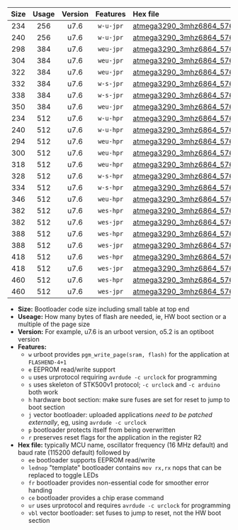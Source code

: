 |Size|Usage|Version|Features|Hex file|
|:-:|:-:|:-:|:-:|:--|
|234|256|u7.6|`w-u-jpr`|[atmega3290_3mhz6864_57600bps_ur_vbl.hex](https://raw.githubusercontent.com/stefanrueger/urboot/main/atmega3290_3mhz6864_57600bps_ur_vbl.hex)|
|240|256|u7.6|`w-u-jpr`|[atmega3290_3mhz6864_57600bps_lednop_ur_vbl.hex](https://raw.githubusercontent.com/stefanrueger/urboot/main/atmega3290_3mhz6864_57600bps_lednop_ur_vbl.hex)|
|298|384|u7.6|`weu-jpr`|[atmega3290_3mhz6864_57600bps_ee_ur_vbl.hex](https://raw.githubusercontent.com/stefanrueger/urboot/main/atmega3290_3mhz6864_57600bps_ee_ur_vbl.hex)|
|304|384|u7.6|`weu-jpr`|[atmega3290_3mhz6864_57600bps_ee_lednop_ur_vbl.hex](https://raw.githubusercontent.com/stefanrueger/urboot/main/atmega3290_3mhz6864_57600bps_ee_lednop_ur_vbl.hex)|
|322|384|u7.6|`weu-jpr`|[atmega3290_3mhz6864_57600bps_ee_lednop_fr_ur_vbl.hex](https://raw.githubusercontent.com/stefanrueger/urboot/main/atmega3290_3mhz6864_57600bps_ee_lednop_fr_ur_vbl.hex)|
|332|384|u7.6|`w-s-jpr`|[atmega3290_3mhz6864_57600bps_vbl.hex](https://raw.githubusercontent.com/stefanrueger/urboot/main/atmega3290_3mhz6864_57600bps_vbl.hex)|
|338|384|u7.6|`w-s-jpr`|[atmega3290_3mhz6864_57600bps_lednop_vbl.hex](https://raw.githubusercontent.com/stefanrueger/urboot/main/atmega3290_3mhz6864_57600bps_lednop_vbl.hex)|
|350|384|u7.6|`weu-jpr`|[atmega3290_3mhz6864_57600bps_ee_lednop_fr_ce_ur_vbl.hex](https://raw.githubusercontent.com/stefanrueger/urboot/main/atmega3290_3mhz6864_57600bps_ee_lednop_fr_ce_ur_vbl.hex)|
|234|512|u7.6|`w-u-hpr`|[atmega3290_3mhz6864_57600bps_ur.hex](https://raw.githubusercontent.com/stefanrueger/urboot/main/atmega3290_3mhz6864_57600bps_ur.hex)|
|240|512|u7.6|`w-u-hpr`|[atmega3290_3mhz6864_57600bps_lednop_ur.hex](https://raw.githubusercontent.com/stefanrueger/urboot/main/atmega3290_3mhz6864_57600bps_lednop_ur.hex)|
|294|512|u7.6|`weu-hpr`|[atmega3290_3mhz6864_57600bps_ee_ur.hex](https://raw.githubusercontent.com/stefanrueger/urboot/main/atmega3290_3mhz6864_57600bps_ee_ur.hex)|
|300|512|u7.6|`weu-hpr`|[atmega3290_3mhz6864_57600bps_ee_lednop_ur.hex](https://raw.githubusercontent.com/stefanrueger/urboot/main/atmega3290_3mhz6864_57600bps_ee_lednop_ur.hex)|
|318|512|u7.6|`weu-hpr`|[atmega3290_3mhz6864_57600bps_ee_lednop_fr_ur.hex](https://raw.githubusercontent.com/stefanrueger/urboot/main/atmega3290_3mhz6864_57600bps_ee_lednop_fr_ur.hex)|
|328|512|u7.6|`w-s-hpr`|[atmega3290_3mhz6864_57600bps.hex](https://raw.githubusercontent.com/stefanrueger/urboot/main/atmega3290_3mhz6864_57600bps.hex)|
|334|512|u7.6|`w-s-hpr`|[atmega3290_3mhz6864_57600bps_lednop.hex](https://raw.githubusercontent.com/stefanrueger/urboot/main/atmega3290_3mhz6864_57600bps_lednop.hex)|
|346|512|u7.6|`weu-hpr`|[atmega3290_3mhz6864_57600bps_ee_lednop_fr_ce_ur.hex](https://raw.githubusercontent.com/stefanrueger/urboot/main/atmega3290_3mhz6864_57600bps_ee_lednop_fr_ce_ur.hex)|
|382|512|u7.6|`wes-hpr`|[atmega3290_3mhz6864_57600bps_ee.hex](https://raw.githubusercontent.com/stefanrueger/urboot/main/atmega3290_3mhz6864_57600bps_ee.hex)|
|382|512|u7.6|`wes-jpr`|[atmega3290_3mhz6864_57600bps_ee_vbl.hex](https://raw.githubusercontent.com/stefanrueger/urboot/main/atmega3290_3mhz6864_57600bps_ee_vbl.hex)|
|388|512|u7.6|`wes-hpr`|[atmega3290_3mhz6864_57600bps_ee_lednop.hex](https://raw.githubusercontent.com/stefanrueger/urboot/main/atmega3290_3mhz6864_57600bps_ee_lednop.hex)|
|388|512|u7.6|`wes-jpr`|[atmega3290_3mhz6864_57600bps_ee_lednop_vbl.hex](https://raw.githubusercontent.com/stefanrueger/urboot/main/atmega3290_3mhz6864_57600bps_ee_lednop_vbl.hex)|
|418|512|u7.6|`wes-hpr`|[atmega3290_3mhz6864_57600bps_ee_lednop_fr.hex](https://raw.githubusercontent.com/stefanrueger/urboot/main/atmega3290_3mhz6864_57600bps_ee_lednop_fr.hex)|
|418|512|u7.6|`wes-jpr`|[atmega3290_3mhz6864_57600bps_ee_lednop_fr_vbl.hex](https://raw.githubusercontent.com/stefanrueger/urboot/main/atmega3290_3mhz6864_57600bps_ee_lednop_fr_vbl.hex)|
|460|512|u7.6|`wes-hpr`|[atmega3290_3mhz6864_57600bps_ee_lednop_fr_ce.hex](https://raw.githubusercontent.com/stefanrueger/urboot/main/atmega3290_3mhz6864_57600bps_ee_lednop_fr_ce.hex)|
|460|512|u7.6|`wes-jpr`|[atmega3290_3mhz6864_57600bps_ee_lednop_fr_ce_vbl.hex](https://raw.githubusercontent.com/stefanrueger/urboot/main/atmega3290_3mhz6864_57600bps_ee_lednop_fr_ce_vbl.hex)|

- **Size:** Bootloader code size including small table at top end
- **Useage:** How many bytes of flash are needed, ie, HW boot section or a multiple of the page size
- **Version:** For example, u7.6 is an urboot version, o5.2 is an optiboot version
- **Features:**
  + `w` urboot provides `pgm_write_page(sram, flash)` for the application at `FLASHEND-4+1`
  + `e` EEPROM read/write support
  + `u` uses urprotocol requiring `avrdude -c urclock` for programming
  + `s` uses skeleton of STK500v1 protocol; `-c urclock` and `-c arduino` both work
  + `h` hardware boot section: make sure fuses are set for reset to jump to boot section
  + `j` vector bootloader: uploaded applications *need to be patched externally*, eg, using `avrdude -c urclock`
  + `p` bootloader protects itself from being overwritten
  + `r` preserves reset flags for the application in the register R2
- **Hex file:** typically MCU name, oscillator frequency (16 MHz default) and baud rate (115200 default) followed by
  + `ee` bootloader supports EEPROM read/write
  + `lednop` "template" bootloader contains `mov rx,rx` nops that can be replaced to toggle LEDs
  + `fr` bootloader provides non-essential code for smoother error handing
  + `ce` bootloader provides a chip erase command
  + `ur` uses urprotocol and requires `avrdude -c urclock` for programming
  + `vbl` vector bootloader: set fuses to jump to reset, not the HW boot section
